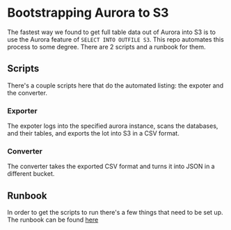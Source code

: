 # Bootstrapping Aurora to S3

The fastest way we found to get full table data out of Aurora into S3 is to use the Aurora feature of `SELECT INTO OUTFILE S3`. This repo automates this process to some degree. There are 2 scripts and a runbook for them.

## Scripts

There's a couple scripts here that do the automated listing: the expoter and the converter.

### Exporter

The expoter logs into the specified aurora instance, scans the databases, and their tables, and exports the lot into S3 in a CSV format.

### Converter

The converter takes the exported CSV format and turns it into JSON in a different bucket.

## Runbook

In order to get the scripts to run there's a few things that need to be set up. The runbook can be found [here](/getoutreach/aurora-bootstrap/blob/master/runbook.md)